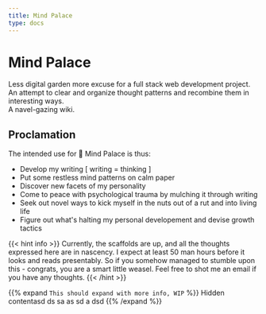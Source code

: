 ```yaml
---
title: Mind Palace
type: docs
---
```


# Mind Palace

Less digital garden more excuse for a full stack web development project.
An attempt to clear and organize thought patterns and recombine them in interesting ways.  
A navel-gazing wiki.

## Proclamation

The intended use for :european_castle: Mind Palace is thus:

+ Develop my writing [ writing = thinking ]
+ Put some restless mind patterns on calm paper
+ Discover new facets of my personality
+ Come to peace with psychological trauma by mulching it through writing
+ Seek out novel ways to kick myself in the nuts out of a rut and into living life
+ Figure out what's halting my personal developement and devise growth tactics  

  

{{< hint info >}}
Currently, the scaffolds are up, and all the thoughts expressed here are in nascency. I expect at least 50 man hours before it looks and reads presentably. So if you somehow managed to stumble upon this - congrats, you are a smart little weasel. Feel free to shot me an email if you have any thoughts.
{{< /hint >}}  

{{% expand `This should expand with more info, WIP` %}} Hidden contentasd ds sa as sd a dsd {{% /expand %}}
